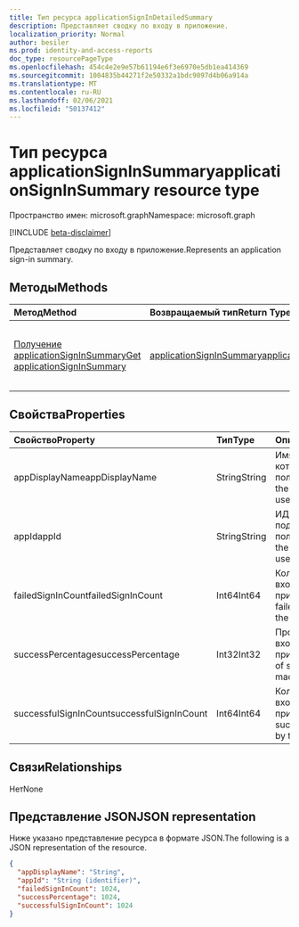```yaml
---
title: Тип ресурса applicationSignInDetailedSummary
description: Представляет сводку по входу в приложение.
localization_priority: Normal
author: besiler
ms.prod: identity-and-access-reports
doc_type: resourcePageType
ms.openlocfilehash: 454c4e2e9e57b61194e6f3e6970e5db1ea414369
ms.sourcegitcommit: 1004835b44271f2e50332a1bdc9097d4b06a914a
ms.translationtype: MT
ms.contentlocale: ru-RU
ms.lasthandoff: 02/06/2021
ms.locfileid: "50137412"
---
```

# <a name="applicationsigninsummary-resource-type"></a><span data-ttu-id="28d34-103">Тип ресурса applicationSignInSummary</span><span class="sxs-lookup"><span data-stu-id="28d34-103">applicationSignInSummary resource type</span></span>

<span data-ttu-id="28d34-104">Пространство имен: microsoft.graph</span><span class="sxs-lookup"><span data-stu-id="28d34-104">Namespace: microsoft.graph</span></span>

[!INCLUDE [beta-disclaimer](../../includes/beta-disclaimer.md)]

<span data-ttu-id="28d34-105">Представляет сводку по входу в приложение.</span><span class="sxs-lookup"><span data-stu-id="28d34-105">Represents an application sign-in summary.</span></span>

## <a name="methods"></a><span data-ttu-id="28d34-106">Методы</span><span class="sxs-lookup"><span data-stu-id="28d34-106">Methods</span></span>

| <span data-ttu-id="28d34-107">Метод</span><span class="sxs-lookup"><span data-stu-id="28d34-107">Method</span></span>       | <span data-ttu-id="28d34-108">Возвращаемый тип</span><span class="sxs-lookup"><span data-stu-id="28d34-108">Return Type</span></span> | <span data-ttu-id="28d34-109">Описание</span><span class="sxs-lookup"><span data-stu-id="28d34-109">Description</span></span> |
|:-------------|:------------|:------------|
| [<span data-ttu-id="28d34-110">Получение applicationSignInSummary</span><span class="sxs-lookup"><span data-stu-id="28d34-110">Get applicationSignInSummary</span></span>](../api/applicationsigninsummary-get.md) | [<span data-ttu-id="28d34-111">applicationSignInSummary</span><span class="sxs-lookup"><span data-stu-id="28d34-111">applicationSignInSummary</span></span>](applicationsigninsummary.md) | <span data-ttu-id="28d34-112">Чтение свойств и связей объекта **applicationSignInSummary.**</span><span class="sxs-lookup"><span data-stu-id="28d34-112">Read the properties and relationships of an **applicationSignInSummary** object.</span></span> |

## <a name="properties"></a><span data-ttu-id="28d34-113">Свойства</span><span class="sxs-lookup"><span data-stu-id="28d34-113">Properties</span></span>
| <span data-ttu-id="28d34-114">Свойство</span><span class="sxs-lookup"><span data-stu-id="28d34-114">Property</span></span>     | <span data-ttu-id="28d34-115">Тип</span><span class="sxs-lookup"><span data-stu-id="28d34-115">Type</span></span>        | <span data-ttu-id="28d34-116">Описание</span><span class="sxs-lookup"><span data-stu-id="28d34-116">Description</span></span> |
|:-------------|:------------|:------------|
|<span data-ttu-id="28d34-117">appDisplayName</span><span class="sxs-lookup"><span data-stu-id="28d34-117">appDisplayName</span></span>|<span data-ttu-id="28d34-118">String</span><span class="sxs-lookup"><span data-stu-id="28d34-118">String</span></span>|<span data-ttu-id="28d34-119">Имя приложения, в которое вписались пользователи.</span><span class="sxs-lookup"><span data-stu-id="28d34-119">Name of the application that the user signed in to.</span></span>|
|<span data-ttu-id="28d34-120">appId</span><span class="sxs-lookup"><span data-stu-id="28d34-120">appId</span></span>|<span data-ttu-id="28d34-121">String</span><span class="sxs-lookup"><span data-stu-id="28d34-121">String</span></span>|  <span data-ttu-id="28d34-122">ИД приложения, подписанного пользователем i nto.</span><span class="sxs-lookup"><span data-stu-id="28d34-122">ID of the application that the user signed i nto.</span></span>|
|<span data-ttu-id="28d34-123">failedSignInCount</span><span class="sxs-lookup"><span data-stu-id="28d34-123">failedSignInCount</span></span>|<span data-ttu-id="28d34-124">Int64</span><span class="sxs-lookup"><span data-stu-id="28d34-124">Int64</span></span>|<span data-ttu-id="28d34-125">Количество неудачных входов в приложение.</span><span class="sxs-lookup"><span data-stu-id="28d34-125">Count of failed sign-ins made by the application.</span></span>|
|<span data-ttu-id="28d34-126">successPercentage</span><span class="sxs-lookup"><span data-stu-id="28d34-126">successPercentage</span></span>|<span data-ttu-id="28d34-127">Int32</span><span class="sxs-lookup"><span data-stu-id="28d34-127">Int32</span></span>|<span data-ttu-id="28d34-128">Процент успешных входов, сделанных приложением.</span><span class="sxs-lookup"><span data-stu-id="28d34-128">Percentage of successful sign-ins made by the application.</span></span>|
|<span data-ttu-id="28d34-129">successfulSignInCount</span><span class="sxs-lookup"><span data-stu-id="28d34-129">successfulSignInCount</span></span>|<span data-ttu-id="28d34-130">Int64</span><span class="sxs-lookup"><span data-stu-id="28d34-130">Int64</span></span>|<span data-ttu-id="28d34-131">Количество успешных входов, сделанных приложением.</span><span class="sxs-lookup"><span data-stu-id="28d34-131">Count of successful sign-ins made by the application.</span></span>|

## <a name="relationships"></a><span data-ttu-id="28d34-132">Связи</span><span class="sxs-lookup"><span data-stu-id="28d34-132">Relationships</span></span>
<span data-ttu-id="28d34-133">Нет</span><span class="sxs-lookup"><span data-stu-id="28d34-133">None</span></span>


## <a name="json-representation"></a><span data-ttu-id="28d34-134">Представление JSON</span><span class="sxs-lookup"><span data-stu-id="28d34-134">JSON representation</span></span>

<span data-ttu-id="28d34-135">Ниже указано представление ресурса в формате JSON.</span><span class="sxs-lookup"><span data-stu-id="28d34-135">The following is a JSON representation of the resource.</span></span>

<!-- {
  "blockType": "resource",
  "optionalProperties": [

  ],
  "@odata.type": "microsoft.graph.applicationSignInSummary"
}-->

```json
{
  "appDisplayName": "String",
  "appId": "String (identifier)",
  "failedSignInCount": 1024,
  "successPercentage": 1024,
  "successfulSignInCount": 1024
}

```

<!-- uuid: 8fcb5dbc-d5aa-4681-8e31-b001d5168d79
2015-10-25 14:57:30 UTC -->
<!-- {
  "type": "#page.annotation",
  "description": "applicationSignInSummary resource",
  "keywords": "",
  "section": "documentation",
  "tocPath": ""
}-->


